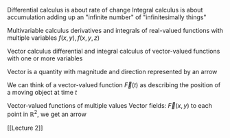 Differential calculus is about rate of change
Integral calculus is about accumulation
	adding up an "infinite number" of "infinitesimally things"

Multivariable calculus
	derivatives and integrals of real-valued functions with multiple variables
		$f(x,y), f(x,y,z)$
		
Vector calculus
	differential and integral calculus of vector-valued functions with one or more variables

Vector is a quantity with magnitude and direction
	represented by an arrow

We can think of a vector-valued function $\vec{F}(t)$ as describing the position of a moving object at time $t$

Vector-valued functions of multiple values
	Vector fields:
		$\vec{F}(x,y)$
			to each point in $\mathbb{R}^2$, we get an arrow

[[Lecture 2]]